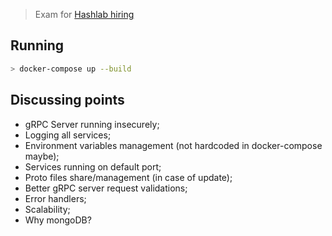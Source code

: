 > Exam for [Hashlab hiring](https://github.com/hashlab/hiring/blob/master/challenges/pt-br/back-challenge.md)

## Running
```bash
> docker-compose up --build
```

## Discussing points
* gRPC Server running insecurely;
* Logging all services;
* Environment variables management (not hardcoded in docker-compose maybe);
* Services running on default port;
* Proto files share/management (in case of update);
* Better gRPC server request validations;
* Error handlers;
* Scalability;
* Why mongoDB?
